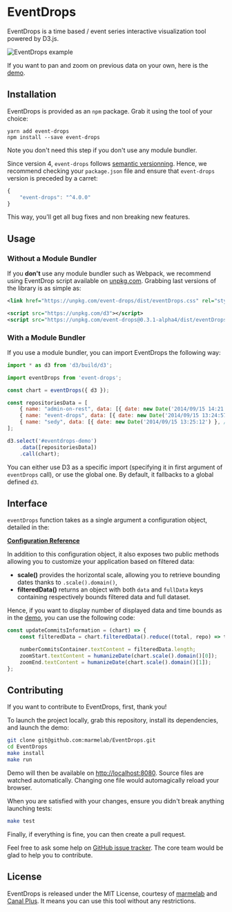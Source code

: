 # EventDrops

EventDrops is a time based / event series interactive visualization tool powered by D3.js.

![EventDrops example](https://cloud.githubusercontent.com/assets/688373/18343222/c0a897b2-75b2-11e6-96df-e72e4b02335a.gif)

If you want to pan and zoom on previous data on your own, here is the [demo](http://marmelab.com/EventDrops/).

## Installation

EventDrops is provided as an `npm` package. Grab it using the tool of your choice:

```
yarn add event-drops
npm install --save event-drops
```

Note you don't need this step if you don't use any module bundler.

Since version 4, `event-drops` follows [semantic versionning](https://semver.org/). Hence, we recommend checking your `package.json` file and ensure that `event-drops` version is preceded by a carret:

``` js
{
    "event-drops": "^4.0.0"
}
```

This way, you'll get all bug fixes and non breaking new features.

## Usage

### Without a Module Bundler

If you **don't** use any module bundler such as Webpack, we recommend using EventDrop script available on [unpkg.com](https://unpkg.com/event-drops). Grabbing last versions of the library is as simple as:

``` xml
<link href="https://unpkg.com/event-drops/dist/eventDrops.css" rel="stylesheet" />

<script src="https://unpkg.com/d3"></script>
<script src="https://unpkg.com/event-drops@0.3.1-alpha4/dist/eventDrops.js"></script>
```

### With a Module Bundler

If you use a module bundler, you can import EventDrops the following way:

``` js
import * as d3 from 'd3/build/d3';

import eventDrops from 'event-drops';

const chart = eventDrops({ d3 });

const repositoriesData = [
    { name: "admin-on-rest", data: [{ date: new Date('2014/09/15 14:21:31') }, /* ... */ ,]
    { name: "event-drops", data: [{ date: new Date('2014/09/15 13:24:57') }, /* ... */ ,]
    { name: "sedy", data: [{ date: new Date('2014/09/15 13:25:12') }, /* ... */] }
];

d3.select('#eventdrops-demo')
    .data([repositoriesData])
    .call(chart);
```

You can either use D3 as a specific import (specifying it in first argument of `eventDrops` call), or use the global one. By default, it fallbacks to a global defined `d3`.

## Interface

`eventDrops` function takes as a single argument a configuration object, detailed in the:

**[Configuration Reference](./docs/configuration.md)**

In addition to this configuration object, it also exposes two public methods allowing you to customize your application based on filtered data:

* **scale()** provides the horizontal scale, allowing you to retrieve bounding dates thanks to `.scale().domain()`,
* **filteredData()** returns an object with both `data` and `fullData` keys containing respectively bounds filtered data and full dataset.

Hence, if you want to display number of displayed data and time bounds as in the [demo](https://marmelab.com/EventDrops/), you can use the following code:

``` js
const updateCommitsInformation = (chart) => {
    const filteredData = chart.filteredData().reduce((total, repo) => total.concat(repo.data), []);

    numberCommitsContainer.textContent = filteredData.length;
    zoomStart.textContent = humanizeDate(chart.scale().domain()[0]);
    zoomEnd.textContent = humanizeDate(chart.scale().domain()[1]);
};
```

## Contributing

If you want to contribute to EventDrops, first, thank you!

To launch the project locally, grab this repository, install its dependencies, and launch the demo:

``` sh
git clone git@github.com:marmelab/EventDrops.git
cd EventDrops
make install
make run
```

Demo will then be available on [http://localhost:8080](http://localhost:8080). Source files are watched automatically. Changing one file would automagically reload your browser.

When you are satisfied with your changes, ensure you didn't break anything launching tests:

``` sh
make test
```

Finally, if everything is fine, you can then create a pull request.

Feel free to ask some help on [GitHub issue tracker](https://github.com/marmelab/EventDrops/issues). The core team would be glad to help you to contribute.

## License

EventDrops is released under the MIT License, courtesy of [marmelab](http://marmelab.com) and [Canal Plus](https://github.com/canalplus). It means you can use this tool without any restrictions.

